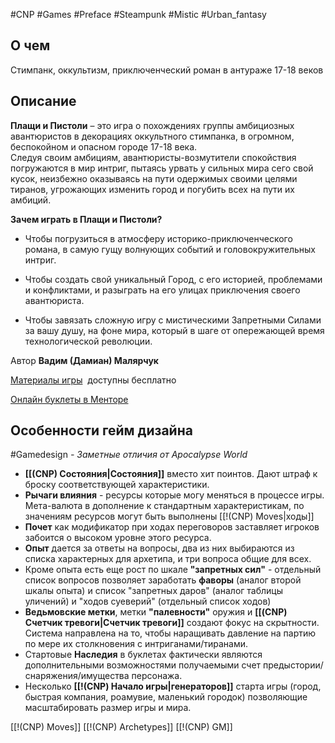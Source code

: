 #CNP #Games #Preface #Steampunk #Mistic #Urban_fantasy

## О чем
Стимпанк, оккультизм, приключенческий роман в антураже 17-18 веков

## Описание

**Плащи и Пистоли** – это игра о похождениях группы амбициозных авантюристов в декорациях оккультного стимпанка, в огромном, беспокойном и опасном городе 17-18 века.  
Следуя своим амбициям, авантюристы-возмутители спокойствия погружаются в мир интриг, пытаясь урвать у сильных мира сего свой кусок, неизбежно оказываясь на пути одержимых своими целями тиранов, угрожающих изменить город и погубить всех на пути их амбиций.  
  
**Зачем играть в Плащи и Пистоли?**  
- Чтобы погрузиться в атмосферу историко-приключенческого романа, в самую гущу волнующих событий и головокружительных интриг.

- Чтобы создать свой уникальный Город, с его историей, проблемами и конфликтами, и разыграть на его улицах приключения своего авантюриста.

- Чтобы завязать сложную игру с мистическими Запретными Силами за вашу душу, на фоне мира, который в шаге от опережающей время технологической революции.
  
Автор **Вадим (Дамиан) Малярчук**  
  
[Материалы игры](https://vadamiangames.itch.io/cloaks-and-pistols)  доступны бесплатно

[Онлайн буклеты в Менторе](https://pbta.gmentor.ru/vd502d205e05d740a26cbe5b3ef0d0c45)

## Особенности гейм дизайна
#Gamedesign *- Заметные отличия от Apocalypse World*

- **[[(CNP) Состояния|Состояния]]** вместо хит поинтов. Дают штраф к броску соответствующей характеристики.
- **Рычаги влияния** - ресурсы которые могу меняться в процессе игры. Мета-валюта в дополнение к стандартным характеристикам, по значениям ресурсов могут быть выполнены [[!(CNP) Moves|ходы]] 
- **Почет** как модификатор при ходах переговоров заставляет игроков забоится о высоком уровне этого ресурса.
- **Опыт** дается за ответы на вопросы, два из них выбираются из списка характерных для архетипа, и три вопроса общие для всех.
- Кроме опыта есть еще рост по шкале **"запретных сил"** - отдельный список вопросов позволяет заработать **фаворы** (аналог второй шкалы опыта) и список "запретных даров" (аналог таблицы уличений) и "ходов суеверий" (отдельный список ходов)
- **Ведьмовские метки**, метки **"палевности"** оружия и **[[(CNP) Счетчик тревоги|Счетчик тревоги]]** создают фокус на скрытности. Система направлена на то, чтобы наращивать давление на партию по мере их столкновения с интриганами/тиранами.
- Стартовые **Наследия** в буклетах фактически являются дополнительными возможностями получаемыми счет предыстории/снаряжения/имущества персонажа.
- Несколько **[[!(CNP) Начало игры|генераторов]]** старта игры (город, быстрая компания, роамувие, маленький городок) позволяющие масштабировать размер игры и мира. 

[[!(CNP) Moves]]
[[!(CNP) Archetypes]]
[[!(CNP) GM]]
